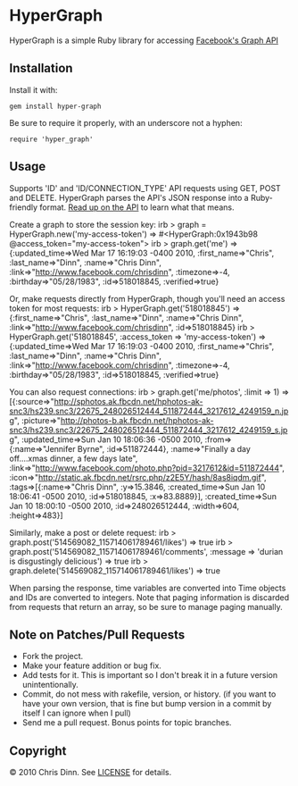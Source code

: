HyperGraph
===========

HyperGraph is a simple Ruby library for accessing [Facebook's Graph API](http://developers.facebook.com/docs/api)

Installation
-----
	
Install it with:	
	
    gem install hyper-graph

Be sure to require it properly, with an underscore not a hyphen:

    require 'hyper_graph'

Usage
-----

Supports 'ID' and 'ID/CONNECTION_TYPE' API requests using GET, POST and DELETE. HyperGraph parses the API's JSON response into a Ruby-friendly format. 
[Read up on the API](http://developers.facebook.com/docs/api) to learn what that means.

Create a graph to store the session key:
	irb > graph = HyperGraph.new('my-access-token')
	=> #<HyperGraph:0x1943b98 @access_token="my-access-token">
	irb > graph.get('me')
    => {:updated_time=>Wed Mar 17 16:19:03 -0400 2010, :first_name=>"Chris", :last_name=>"Dinn", :name=>"Chris Dinn", 
	:link=>"http://www.facebook.com/chrisdinn", :timezone=>-4, :birthday=>"05/28/1983", :id=>518018845, :verified=>true}
    
Or, make requests directly from HyperGraph, though you'll need an access token for most requests:
    irb > HyperGraph.get('518018845')
    => {:first_name=>"Chris", :last_name=>"Dinn", :name=>"Chris Dinn", :link=>"http://www.facebook.com/chrisdinn", :id=>518018845}
    irb > HyperGraph.get('518018845', :access_token => 'my-access-token')
    => {:updated_time=>Wed Mar 17 16:19:03 -0400 2010, :first_name=>"Chris", :last_name=>"Dinn", :name=>"Chris Dinn", 
    :link=>"http://www.facebook.com/chrisdinn", :timezone=>-4, :birthday=>"05/28/1983", :id=>518018845, :verified=>true}
    
You can also request connections: 
    irb > graph.get('me/photos', :limit => 1)
	=> [{:source=>"http://sphotos.ak.fbcdn.net/hphotos-ak-snc3/hs239.snc3/22675_248026512444_511872444_3217612_4249159_n.jpg", 
	:picture=>"http://photos-b.ak.fbcdn.net/hphotos-ak-snc3/hs239.snc3/22675_248026512444_511872444_3217612_4249159_s.jpg", 
	:updated_time=>Sun Jan 10 18:06:36 -0500 2010, :from=>{:name=>"Jennifer Byrne", :id=>511872444}, 
	:name=>"Finally a day off....xmas dinner, a few days late", :link=>"http://www.facebook.com/photo.php?pid=3217612&id=511872444", 
	:icon=>"http://static.ak.fbcdn.net/rsrc.php/z2E5Y/hash/8as8iqdm.gif", :tags=>[{:name=>"Chris Dinn", :y=>15.3846, 
	:created_time=>Sun Jan 10 18:06:41 -0500 2010, :id=>518018845, :x=>83.8889}], :created_time=>Sun Jan 10 18:00:10 -0500 2010, 
	:id=>248026512444, :width=>604, :height=>483}]

Similarly, make a post or delete request:
	irb > graph.post('514569082_115714061789461/likes')
    => true
	irb > graph.post('514569082_115714061789461/comments', :message => 'durian is disgustingly delicious')
    => true
	irb > graph.delete('514569082_115714061789461/likes')
    => true

When parsing the response, time variables are converted into Time objects and IDs are converted to integers. Note that paging information is discarded from requests that return an array, so be sure to manage paging manually.
	
Note on Patches/Pull Requests
-----------------------------

* Fork the project.
* Make your feature addition or bug fix.
* Add tests for it. This is important so I don't break it in a
  future version unintentionally.
* Commit, do not mess with rakefile, version, or history.
  (if you want to have your own version, that is fine but bump version in a commit by itself I can ignore when I pull)
* Send me a pull request. Bonus points for topic branches.

Copyright
-----------------------------

© 2010 Chris Dinn. See [LICENSE](http://github.com/chrisdinn/SocialGraph/blob/master/LICENSE) for details.